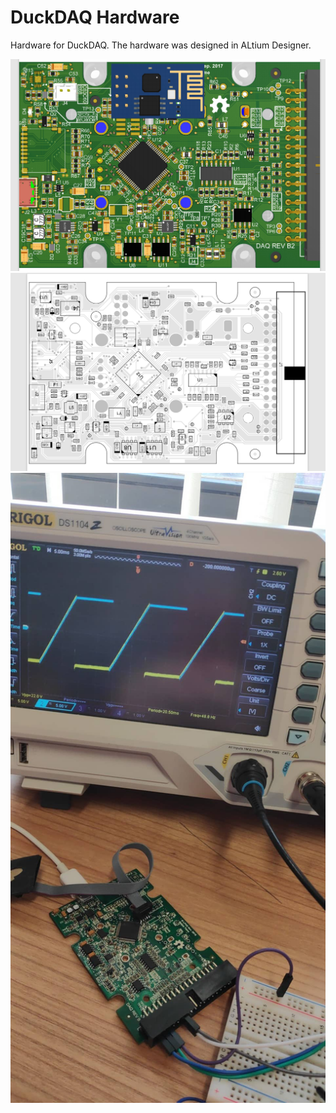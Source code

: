 # DuckDAQ Hardware
Hardware for DuckDAQ. The hardware was designed in ALtium Designer.

![alt text](./images/3d_model.png)
![alt text](./images/3d_model_components.png)
![alt text](./images/daq-dac2.jpg)